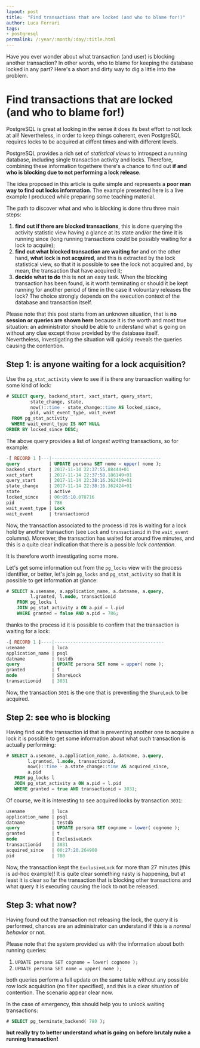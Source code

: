 ```yaml
---
layout: post
title:  "Find transactions that are locked (and who to blame for!)"
author: Luca Ferrari
tags:
- postgresql
permalink: /:year/:month/:day/:title.html
---
```

Have you ever wonder about what transaction (and user) is blocking another transaction? In other words, who to blame for keeping the database locked in any part? Here's a short and dirty way to dig a little into the problem.

# Find transactions that are locked (and who to blame for!)

PostgreSQL is great at looking in the sense it does its best effort to not lock at all! Nevertheless, in order to keep things coherent, even PostgreSQL requires locks to be acquired at diffent times and with different levels.

PostgreSQL provides a rich set of *statistical views* to introspect a running database, including single transaction activity and locks. Therefore, combining these information togethere there's a chance to find out **if and who is blocking due to not performing a lock release**.

The idea proposed in this article is quite simple and represents a **poor man way to find out locks information**. The example presented here is a live example I produced while preparing some teaching material.

The path to discover what and who is blocking is done thru three main steps:
1. **find out if there are blocked transactions**, this is done querying the activity statistic view having a glance at its state and/or the time it is running since (long running transactions could be possibly waiting for a lock to acquire);
2. **find out what blocked transaction are waiting for** and on the other hand, **what lock is not acquired**, and this is extracted by the lock statistical view, so that it is possible to see the lock not acquired and, by mean, the transaction that have acquired it;
3. **decide what to do** this is not an easy task. When the blocking transaction has been found, is it worth terminating or should it be kept running for another period of time in the case it volountary releases the lock? The choice strongly depends on the execution context of the database and transaction itself.

Please note that this post starts from an unknown situation, that is **no session or queries are shown here** because it is the worth and most true situation: an administrator should be able to understand what is going on without any clue except those provided by the database itself.
Nevertheless, investigating the situation will quickly reveals the queries causing the contention.

## Step 1: is anyone waiting for a lock acquisition?
Use the `pg_stat_activity` view to see if is there any transaction waiting for some kind of lock:

```sql
# SELECT query, backend_start, xact_start, query_start,
         state_change, state,
         now()::time - state_change::time AS locked_since,
         pid, wait_event_type, wait_event
  FROM pg_stat_activity
  WHERE wait_event_type IS NOT NULL
ORDER BY locked_since DESC;
```

The above query provides a list of *longest waiting* transactions, so for example:


```sql
-[ RECORD 1 ]---|-----------------------------------------
query           | UPDATE persona SET nome = upper( nome );
backend_start   | 2017-11-14 22:37:55.88444+01
xact_start      | 2017-11-14 22:37:58.186149+01
query_start     | 2017-11-14 22:38:16.362419+01
state_change    | 2017-11-14 22:38:16.362424+01
state           | active
locked_since    | 00:05:10.078716
pid             | 786
wait_event_type | Lock
wait_event      | transactionid
```

Now, the transaction associated to the process id `786` is waiting for a lock hold by another transaction (see `Lock` and `transactionid` in the `wait_event` columns). Moreover, the transaction has waited for around five minutes, and this is a quite clear indication that there is a possible *lock contention*.

It is therefore worth investigating some more.

Let's get some information out from the `pg_locks` view with the process identifier, or better, let's join `pg_locks` and `pg_stat_activity` so that it is possible to get information at glance:

```sql
# SELECT a.usename, a.application_name, a.datname, a.query,
         l.granted, l.mode, transactionid
    FROM pg_locks l
    JOIN pg_stat_activity a ON a.pid = l.pid
    WHERE granted = false AND a.pid = 786;
```

thanks to the process id it is possible to confirm that the transaction is waiting for a lock:

```sql
-[ RECORD 1 ]----|-----------------------------------------
usename          | luca
application_name | psql
datname          | testdb
query            | UPDATE persona SET nome = upper( nome );
granted          | f
mode             | ShareLock
transactionid    | 3031
```

Now, the transaction `3031` is the one that is preventing the `ShareLock` to be acquired.

## Step 2: see who is blocking

Having find out the transaction id that is preventing another one to acquire a lock it is possible to get some information about what such transaction is actually performing:

```sql
# SELECT a.usename, a.application_name, a.datname, a.query,
        l.granted, l.mode, transactionid,
        now()::time - a.state_change::time AS acquired_since,
        a.pid
   FROM pg_locks l
   JOIN pg_stat_activity a ON a.pid = l.pid
   WHERE granted = true AND transactionid = 3031;
```

Of course, we it is interesting to see acquired locks by transaction `3031`:

```sql
usename          | luca
application_name | psql
datname          | testdb
query            | UPDATE persona SET cognome = lower( cognome );
granted          | t
mode             | ExclusiveLock
transactionid    | 3031
acquired_since   | 00:27:20.264908
pid              | 780
```

Now, the transaction kept the `ExclusiveLock` for more than 27 minutes (this is ad-hoc example)!
It is quite clear something nasty is happening, but at least it is clear so far the transaction that is blocking other transactions and what query it is executing causing the lock to not be released.

## Step 3: what now?

Having found out the transaction not releasing the lock, the query it is performed, chances are an administrator can understand if this is a *normal behavior* or not.

Please note that the system provided us with the information about both running queries:
1. `UPDATE persona SET cognome = lower( cognome );`
2. `UPDATE persona SET nome = upper( nome );`

both queries perform a full update on the same table without any possible row lock acquisition (no filter specified), and this is a clear situation of contention. The scenario appear clear now.

In the case of emergency, this should help you to unlock waiting transactions:

```sql
# SELECT pg_terminate_backend( 780 );
```

**but really try to better understand what is going on before brutaly nuke a running transaction!**
